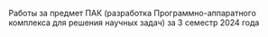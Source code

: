 Работы за предмет ПАК (разработка Программно-аппаратного комплекса для решения научных задач) за 3 семестр 2024 года

